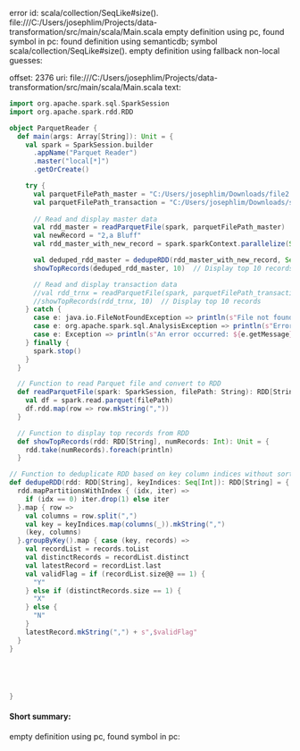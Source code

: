 error id: scala/collection/SeqLike#size().
file:///C:/Users/josephlim/Projects/data-transformation/src/main/scala/Main.scala
empty definition using pc, found symbol in pc: 
found definition using semanticdb; symbol scala/collection/SeqLike#size().
empty definition using fallback
non-local guesses:

offset: 2376
uri: file:///C:/Users/josephlim/Projects/data-transformation/src/main/scala/Main.scala
text:
```scala
import org.apache.spark.sql.SparkSession
import org.apache.spark.rdd.RDD

object ParquetReader {
  def main(args: Array[String]): Unit = {
    val spark = SparkSession.builder
      .appName("Parquet Reader")
      .master("local[*]")
      .getOrCreate()

    try {
      val parquetFilePath_master = "C:/Users/josephlim/Downloads/file2.parquet"
      val parquetFilePath_transaction = "C:/Users/josephlim/Downloads/sample_data_with_duplicates.parquet"
      
      // Read and display master data
      val rdd_master = readParquetFile(spark, parquetFilePath_master)
      val newRecord = "2,a Bluff"
      val rdd_master_with_new_record = spark.sparkContext.parallelize(Seq(newRecord)).union(rdd_master)

      val deduped_rdd_master = dedupeRDD(rdd_master_with_new_record, Seq(1))
      showTopRecords(deduped_rdd_master, 10)  // Display top 10 records

      // Read and display transaction data
      //val rdd_trnx = readParquetFile(spark, parquetFilePath_transaction)
      //showTopRecords(rdd_trnx, 10)  // Display top 10 records
    } catch {
      case e: java.io.FileNotFoundException => println(s"File not found: ${e.getMessage}")
      case e: org.apache.spark.sql.AnalysisException => println(s"Error reading Parquet file: ${e.getMessage}")
      case e: Exception => println(s"An error occurred: ${e.getMessage}")
    } finally {
      spark.stop()
    }
  }

  // Function to read Parquet file and convert to RDD
  def readParquetFile(spark: SparkSession, filePath: String): RDD[String] = {
    val df = spark.read.parquet(filePath)
    df.rdd.map(row => row.mkString(","))
  }

  // Function to display top records from RDD
  def showTopRecords(rdd: RDD[String], numRecords: Int): Unit = {
    rdd.take(numRecords).foreach(println)
  }

// Function to deduplicate RDD based on key column indices without sorting
def dedupeRDD(rdd: RDD[String], keyIndices: Seq[Int]): RDD[String] = {
  rdd.mapPartitionsWithIndex { (idx, iter) =>
    if (idx == 0) iter.drop(1) else iter
  }.map { row =>
    val columns = row.split(",")
    val key = keyIndices.map(columns(_)).mkString(",")
    (key, columns)
  }.groupByKey().map { case (key, records) =>
    val recordList = records.toList
    val distinctRecords = recordList.distinct
    val latestRecord = recordList.last
    val validFlag = if (recordList.size@@ == 1) {
      "Y"
    } else if (distinctRecords.size == 1) {
      "X"
    } else {
      "N"
    }
    latestRecord.mkString(",") + s",$validFlag"
  }
}





}

```


#### Short summary: 

empty definition using pc, found symbol in pc: 